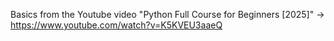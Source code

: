 Basics from the Youtube video "Python Full Course for Beginners [2025]" -> https://www.youtube.com/watch?v=K5KVEU3aaeQ
